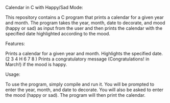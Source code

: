 Calendar in C with Happy/Sad Mode:

This repository contains a C program that prints a calendar for a given year and month. The program takes the year, month, date to decorate, and mood (happy or sad) as input from the user and then prints the calendar with the specified date highlighted according to the mood.


Features:

Prints a calendar for a given year and month.
Highlights the specified date. (2     3     4     H     6     7     8 )
Prints a congratulatory message (Congratulations! in March!) if the mood is happy.

Usage:

To use the program, simply compile and run it. You will be prompted to enter the year, month, and date to decorate. You will also be asked to enter the mood (happy or sad). The program will then print the calendar.


